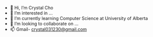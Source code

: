 - 👋 Hi, I’m Crystal Cho
- 👀 I’m interested in ...
- 🌱 I’m currently learning Computer Science at University of Alberta
- 💞️ I’m looking to collaborate on ...
- 📫 Gmail- crystal031230@gmail.com

<!---
crystal11111/crystal11111 is a ✨ special ✨ repository because its `README.md` (this file) appears on your GitHub profile.
You can click the Preview link to take a look at your changes.
--->
